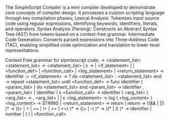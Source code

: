 The SimpleScript Compiler is a mini compiler developed to demonstrate core concepts of compiler design. It processes a custom scripting language through key compilation phases;
Lexical Analysis: Tokenizes input source code using regular expressions, identifying keywords, identifiers, literals, and operators.
Syntax Analysis (Parsing): Constructs an Abstract Syntax Tree (AST) from tokens based on a context-free grammar.
Intermediate Code Generation: Converts parsed expressions into Three-Address Code (TAC), enabling simplified code optimization and translation to lower-level representations.

Context Free grammar for sipmlescript code;
<program> → <statement_list>
<statement_list> → <statement> <statement_list> | ε
<statement> → <assignment>
 | <if_statement>
 | <loop>
 | <function_def>
 | <function_call>
 | <log_statement>
 | <return_statement>
<assignment> → identifier := <expression>
<if_statement> → ? <expression> do <statement_list> : <statement_list> end
<loop> → repeat <statement_list> until <expression>
<function_def> → func identifier ( <param_list> ) do <statement_list> end
<param_list> → identifier , <param_list> | identifier | ε
<function_call> → identifier ( <arg_list> )
<arg_list> → <expression> , <arg_list> | <expression> | ε
<log_statement> → log ( <log_content> )
<log_content> → STRING | <expression>
<return_statement> → return <expression> | return
<expression> → <comparison> ((&& | ||) <comparison>)*
<comparison> → <term> ((> | < | == | != | >= | <=) <term>)*
<term> → <factor> ((+ | -) <factor>)*
<factor> → <primary> ((* | /) <primary>)*
<primary> → identifier
 | number
 | ( <expression> )
 | <function_call>
